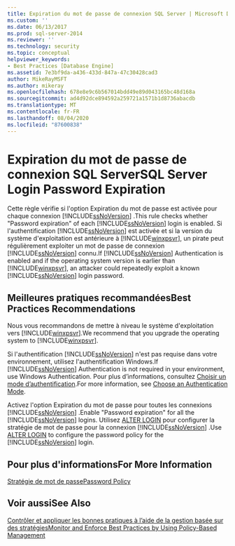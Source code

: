 ```yaml
---
title: Expiration du mot de passe de connexion SQL Server | Microsoft Docs
ms.custom: ''
ms.date: 06/13/2017
ms.prod: sql-server-2014
ms.reviewer: ''
ms.technology: security
ms.topic: conceptual
helpviewer_keywords:
- Best Practices [Database Engine]
ms.assetid: 7e3bf9da-a436-433d-847a-47c30428cad3
author: MikeRayMSFT
ms.author: mikeray
ms.openlocfilehash: 678e8e9c6b567014bdd49e89d043165bc48d168a
ms.sourcegitcommit: ad4d92dce894592a259721a1571b1d8736abacdb
ms.translationtype: MT
ms.contentlocale: fr-FR
ms.lasthandoff: 08/04/2020
ms.locfileid: "87600838"
---
```

# <a name="sql-server-login-password-expiration"></a><span data-ttu-id="988bb-102">Expiration du mot de passe de connexion SQL Server</span><span class="sxs-lookup"><span data-stu-id="988bb-102">SQL Server Login Password Expiration</span></span>
  <span data-ttu-id="988bb-103">Cette règle vérifie si l'option Expiration du mot de passe est activée pour chaque connexion [!INCLUDE[ssNoVersion](../../includes/ssnoversion-md.md)] .</span><span class="sxs-lookup"><span data-stu-id="988bb-103">This rule checks whether "Password expiration" of each [!INCLUDE[ssNoVersion](../../includes/ssnoversion-md.md)] login is enabled.</span></span> <span data-ttu-id="988bb-104">Si l'authentification [!INCLUDE[ssNoVersion](../../includes/ssnoversion-md.md)] est activée et si la version du système d'exploitation est antérieure à [!INCLUDE[winxpsvr](../../includes/winxpsvr-md.md)], un pirate peut régulièrement exploiter un mot de passe de connexion [!INCLUDE[ssNoVersion](../../includes/ssnoversion-md.md)] connu.</span><span class="sxs-lookup"><span data-stu-id="988bb-104">If [!INCLUDE[ssNoVersion](../../includes/ssnoversion-md.md)] Authentication is enabled and if the operating system version is earlier than [!INCLUDE[winxpsvr](../../includes/winxpsvr-md.md)], an attacker could repeatedly exploit a known [!INCLUDE[ssNoVersion](../../includes/ssnoversion-md.md)] login password.</span></span>  
  
## <a name="best-practices-recommendations"></a><span data-ttu-id="988bb-105">Meilleures pratiques recommandées</span><span class="sxs-lookup"><span data-stu-id="988bb-105">Best Practices Recommendations</span></span>  
 <span data-ttu-id="988bb-106">Nous vous recommandons de mettre à niveau le système d'exploitation vers [!INCLUDE[winxpsvr](../../includes/winxpsvr-md.md)].</span><span class="sxs-lookup"><span data-stu-id="988bb-106">We recommend that you upgrade the operating system to [!INCLUDE[winxpsvr](../../includes/winxpsvr-md.md)].</span></span>  
  
 <span data-ttu-id="988bb-107">Si l'authentification [!INCLUDE[ssNoVersion](../../includes/ssnoversion-md.md)] n'est pas requise dans votre environnement, utilisez l'authentification Windows.</span><span class="sxs-lookup"><span data-stu-id="988bb-107">If [!INCLUDE[ssNoVersion](../../includes/ssnoversion-md.md)] Authentication is not required in your environment, use Windows Authentication.</span></span> <span data-ttu-id="988bb-108">Pour plus d’informations, consultez [Choisir un mode d’authentification](../security/choose-an-authentication-mode.md).</span><span class="sxs-lookup"><span data-stu-id="988bb-108">For more information, see [Choose an Authentication Mode](../security/choose-an-authentication-mode.md).</span></span>  
  
 <span data-ttu-id="988bb-109">Activez l'option Expiration du mot de passe pour toutes les connexions [!INCLUDE[ssNoVersion](../../includes/ssnoversion-md.md)] .</span><span class="sxs-lookup"><span data-stu-id="988bb-109">Enable "Password expiration" for all the [!INCLUDE[ssNoVersion](../../includes/ssnoversion-md.md)] logins.</span></span> <span data-ttu-id="988bb-110">Utilisez [ALTER LOGIN](/sql/t-sql/statements/alter-login-transact-sql) pour configurer la stratégie de mot de passe pour la connexion [!INCLUDE[ssNoVersion](../../includes/ssnoversion-md.md)] .</span><span class="sxs-lookup"><span data-stu-id="988bb-110">Use [ALTER LOGIN](/sql/t-sql/statements/alter-login-transact-sql) to configure the password policy for the [!INCLUDE[ssNoVersion](../../includes/ssnoversion-md.md)] login.</span></span>  
  
## <a name="for-more-information"></a><span data-ttu-id="988bb-111">Pour plus d'informations</span><span class="sxs-lookup"><span data-stu-id="988bb-111">For More Information</span></span>  
 [<span data-ttu-id="988bb-112">Stratégie de mot de passe</span><span class="sxs-lookup"><span data-stu-id="988bb-112">Password Policy</span></span>](../security/password-policy.md)  
  
## <a name="see-also"></a><span data-ttu-id="988bb-113">Voir aussi</span><span class="sxs-lookup"><span data-stu-id="988bb-113">See Also</span></span>  
 [<span data-ttu-id="988bb-114">Contrôler et appliquer les bonnes pratiques à l’aide de la gestion basée sur des stratégies</span><span class="sxs-lookup"><span data-stu-id="988bb-114">Monitor and Enforce Best Practices by Using Policy-Based Management</span></span>](monitor-and-enforce-best-practices-by-using-policy-based-management.md)  
  
  

